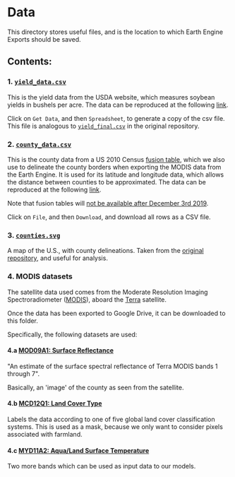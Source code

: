 # Data

This directory stores useful files, and is the location to which Earth Engine Exports should be saved.

## Contents:

### 1. [`yield_data.csv`](yield_data.csv)

This is the yield data from the USDA website, which measures soybean yields in bushels per acre. The data can be reproduced
at the following [link](https://quickstats.nass.usda.gov/#5A65CCEF-B75F-366D-AA20-5632E0073EA1).

Click on `Get Data`, and then `Spreadsheet`, to generate a copy of the csv file. This file is analogous to
[`yield_final.csv`](https://github.com/JiaxuanYou/crop_yield_prediction/blob/master/2%20clean%20data/yield_final.csv) in
the original repository.

### 2. [`county_data.csv`](county_data.csv)

This is the county data from a US 2010 Census [fusion table](https://support.google.com/fusiontables/answer/2571232), 
which we also use to delineate the county borders when exporting the MODIS data from the Earth Engine. It is used for 
its latitude and longitude data, which allows the distance between counties to be approximated. The data can be 
reproduced at the following [link](https://fusiontables.google.com/data?docid=1S4EB6319wWW2sWQDPhDvmSBIVrD3iEmCLYB7nMM#rows:id=1).

Note that fusion tables will [not be available after December 3rd 2019](https://support.google.com/fusiontables/answer/9185417).

Click on `File`, and then `Download`, and download all rows as a CSV file.

### 3. [`counties.svg`](counties.svg)

A map of the U.S., with county delineations. Taken from the 
[original repository](https://github.com/JiaxuanYou/crop_yield_prediction/blob/master/6%20result_analysis/counties.svg), 
and useful for analysis.

### 4. MODIS datasets<a name="MODIS"></a>

The satellite data used comes from the Moderate Resolution Imaging Spectroradiometer 
([MODIS](https://en.wikipedia.org/wiki/Moderate_Resolution_Imaging_Spectroradiometer)), aboard the [Terra](https://en.wikipedia.org/wiki/Terra_(satellite))
satellite.

Once the data has been exported to Google Drive, it can be downloaded to this folder.

Specifically, the following datasets are used:

#### 4.a [MOD09A1: Surface Reflectance](https://modis.gsfc.nasa.gov/data/dataprod/mod09.php)

"An estimate of the surface spectral reflectance of Terra MODIS bands 1 through 7".

Basically, an 'image' of the county as seen from the satellite.

#### 4.b [MCD12Q1: Land Cover Type](https://modis.gsfc.nasa.gov/data/dataprod/mod12.php)

Labels the data according to one of five global land cover classification systems. This is used as a mask, because we only
want to consider pixels associated with farmland.

#### 4.c [MYD11A2: Aqua/Land Surface Temperature](https://modis.gsfc.nasa.gov/data/dataprod/mod11.php)

Two more bands which can be used as input data to our models.
